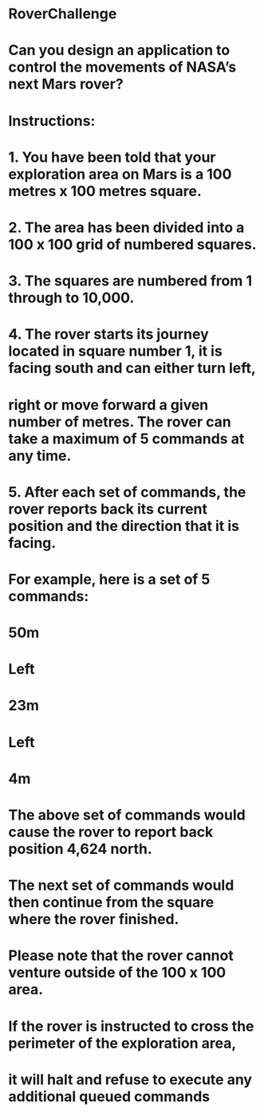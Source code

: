 # RoverChallenge

# Can you design an application to control the movements of NASA’s next Mars rover?
# Instructions:
# 1.   You have been told that your exploration area on Mars is a 100 metres x 100 metres square. 
# 2.   The area has been divided into a 100 x 100 grid of numbered squares. 
# 3.   The squares are numbered from 1 through to 10,000.
# 4.   The rover starts its journey located in square number 1, it is facing south and can either turn left, 
#      right or move forward a given number of metres. The rover can take a maximum of 5 commands at any time. 
# 5.   After each set of commands, the rover reports back its current position and the direction that it is facing. 
 
# For example, here is a set of 5 commands:
#    50m
#    Left
#    23m
#    Left
#    4m
  	
# The above set of commands would cause the rover to report back position 4,624 north.
# The next set of commands would then continue from the square where the rover finished. 

# Please note that the rover cannot venture outside of the 100 x 100 area. 
# If the rover is instructed to cross the perimeter of the exploration area, 
# it will halt and refuse to execute any additional queued commands
